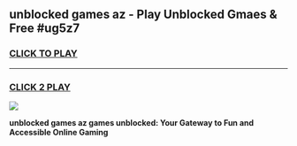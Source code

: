 
## unblocked games az - Play Unblocked Gmaes & Free #ug5z7
<h3>
<a href="https://news.freeplayer.one?title=unblocked_games_az&ref=24F">CLICK TO PLAY</a></h3>
<hr>

<h3>
<a href="https://news.freeplayer.one?title=unblocked_games_az&ref=24F">CLICK 2 PLAY</a>
  
</h3>

<a href="https://news.freeplayer.one?title=unblocked_games_az&ref=24F/"><img src="https://clearcache.store/games.png"></a>


**unblocked games az games unblocked: Your Gateway to Fun and Accessible Online Gaming**
